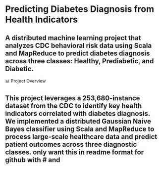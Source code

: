 # Predicting Diabetes Diagnosis from Health Indicators

## A distributed machine learning project that analyzes CDC behavioral risk data using Scala and MapReduce to predict diabetes diagnosis across three classes: Healthy, Prediabetic, and Diabetic.
📊 Project Overview

## This project leverages a 253,680-instance dataset from the CDC to identify key health indicators correlated with diabetes diagnosis. We implemented a distributed Gaussian Naive Bayes classifier using Scala and MapReduce to process large-scale healthcare data and predict patient outcomes across three diagnostic classes. only want this in readme format for github with # and ##

